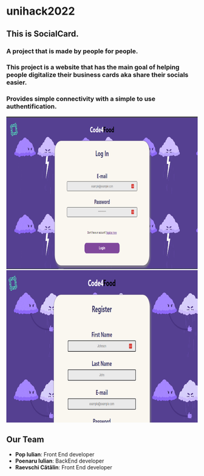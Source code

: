 # unihack2022

## This is SocialCard.

### A project that is made by people for people.
### This project is a website that has the main goal of helping people digitalize their business cards aka share their socials easier.

### Provides simple connectivity with a simple to use authentification.
<img src="./imagesForReadme/login.png" width="700" height="400">
<img src="./imagesForReadme/register.png" width="700" height="400">


## Our Team 
- **Pop Iulian**: Front End developer
- **Poenaru Iulian**: BackEnd developer
- **Raevschi Cătălin**: Front End developer
